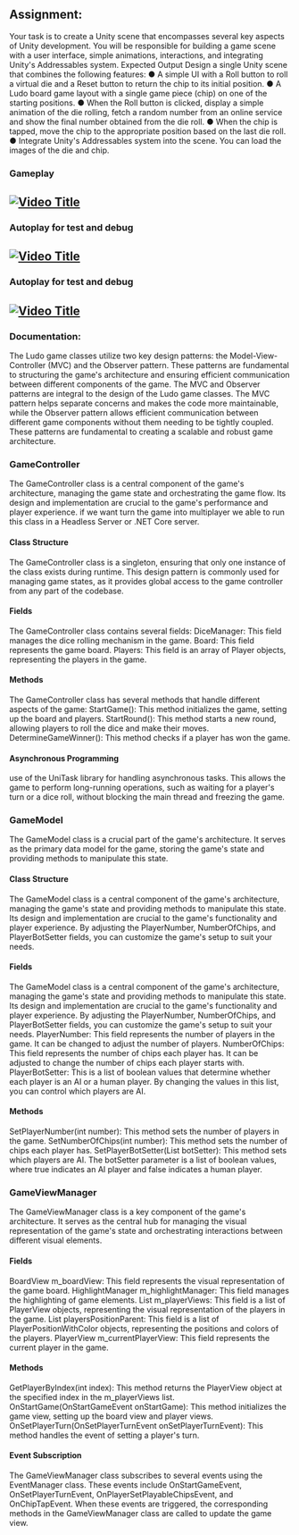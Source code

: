 ## Assignment:
Your task is to create a Unity scene that encompasses several key aspects of Unity development. You will be
responsible for building a game scene with a user interface, simple animations, interactions, and
integrating Unity's Addressables system.
Expected Output
Design a single Unity scene that combines the following features:
● A simple UI with a Roll button to roll a virtual die and a Reset button to
return the chip to its initial position.
● A Ludo board game layout with a single game piece (chip) on one of the
starting positions.
● When the Roll button is clicked, display a simple animation of the die
rolling, fetch a random number from an online service and show the final
number obtained from the die roll.
● When the chip is tapped, move the chip to the appropriate position based
on the last die roll.
● Integrate Unity's Addressables system into the scene. You can load the
images of the die and chip.


### Gameplay
[![Video Title](http://i3.ytimg.com/vi/_b4yToZ-Nqo/hqdefault.jpg)](https://youtu.be/_b4yToZ-Nqo)
---------------------------------------------------------------------------------------------------------------
### Autoplay for test and debug
[![Video Title](http://i3.ytimg.com/vi/-E1k4_JFnT8/hqdefault.jpg)](https://youtu.be/-E1k4_JFnT8)
---------------------------------------------------------------------------------------------------------------
### Autoplay for test and debug
[![Video Title](http://i3.ytimg.com/vi/A8o_x_XcjaY/hqdefault.jpg)](https://youtu.be/A8o_x_XcjaY)
--------------------------------------------------------------------------------------------------------------
### Documentation: 

The Ludo game classes utilize two key design patterns: the Model-View-Controller (MVC) and the Observer pattern. These patterns are fundamental to structuring the game's architecture and ensuring efficient communication between different components of the game. The MVC and Observer patterns are integral to the design of the Ludo game classes. The MVC pattern helps separate concerns and makes the code more maintainable, while the Observer pattern allows efficient communication between different game components without them needing to be tightly coupled. These patterns are fundamental to creating a scalable and robust game architecture.

### GameController
The GameController class is a central component of the game's architecture, managing the game state and orchestrating the game flow. Its design and implementation are crucial to the game's performance and player experience. if we want turn the game into multiplayer we able to run this class in a Headless Server or .NET Core server.
#### Class Structure
The GameController class is a singleton, ensuring that only one instance of the class exists during runtime. This design pattern is commonly used for managing game states, as it provides global access to the game controller from any part of the codebase.
#### Fields
The GameController class contains several fields:
DiceManager: This field manages the dice rolling mechanism in the game.
Board: This field represents the game board.
Players: This field is an array of Player objects, representing the players in the game.
#### Methods
The GameController class has several methods that handle different aspects of the game:
StartGame(): This method initializes the game, setting up the board and players.
StartRound(): This method starts a new round, allowing players to roll the dice and make their moves.
DetermineGameWinner(): This method checks if a player has won the game.
#### Asynchronous Programming
use of the UniTask library for handling asynchronous tasks. This allows the game to perform long-running operations, such as waiting for a player's turn or a dice roll, without blocking the main thread and freezing the game.

### GameModel 
The GameModel class is a crucial part of the game's architecture. It serves as the primary data model for the game, storing the game's state and providing methods to manipulate this state.
#### Class Structure
The GameModel class is a central component of the game's architecture, managing the game's state and providing methods to manipulate this state. Its design and implementation are crucial to the game's functionality and player experience. By adjusting the PlayerNumber, NumberOfChips, and PlayerBotSetter fields, you can customize the game's setup to suit your needs.
#### Fields
The GameModel class is a central component of the game's architecture, managing the game's state and providing methods to manipulate this state. Its design and implementation are crucial to the game's functionality and player experience. By adjusting the PlayerNumber, NumberOfChips, and PlayerBotSetter fields, you can customize the game's setup to suit your needs.
PlayerNumber: This field represents the number of players in the game. It can be changed to adjust the number of players.
NumberOfChips: This field represents the number of chips each player has. It can be adjusted to change the number of chips each player starts with.
PlayerBotSetter: This is a list of boolean values that determine whether each player is an AI or a human player. By changing the values in this list, you can control which players are AI.
#### Methods
SetPlayerNumber(int number): This method sets the number of players in the game.
SetNumberOfChips(int number): This method sets the number of chips each player has.
SetPlayerBotSetter(List<bool> botSetter): This method sets which players are AI. The botSetter parameter is a list of boolean values, where true indicates an AI player and false indicates a human player.

### GameViewManager
The GameViewManager class is a key component of the game's architecture. It serves as the central hub for managing the visual representation of the game's state and orchestrating interactions between different visual elements.
#### Fields
BoardView m_boardView: This field represents the visual representation of the game board.
HighlightManager m_highlightManager: This field manages the highlighting of game elements.
List<PlayerView> m_playerViews: This field is a list of PlayerView objects, representing the visual representation of the players in the game.
List<PlayerPositionWithColor> playersPositionParent: This field is a list of PlayerPositionWithColor objects, representing the positions and colors of the players.
PlayerView m_currentPlayerView: This field represents the current player in the game.
#### Methods
GetPlayerByIndex(int index): This method returns the PlayerView object at the specified index in the m_playerViews list.
OnStartGame(OnStartGameEvent onStartGame): This method initializes the game view, setting up the board view and player views.
OnSetPlayerTurn(OnSetPlayerTurnEvent onSetPlayerTurnEvent): This method handles the event of setting a player's turn.
#### Event Subscription
The GameViewManager class subscribes to several events using the EventManager class. These events include OnStartGameEvent, OnSetPlayerTurnEvent, OnPlayerSetPlayableChipsEvent, and OnChipTapEvent. When these events are triggered, the corresponding methods in the GameViewManager class are called to update the game view.
